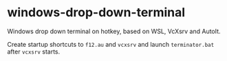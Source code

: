 # windows-drop-down-terminal
Windows drop down terminal on hotkey, based on WSL, VcXsrv and AutoIt.

Create startup shortcuts to `f12.au` and `vcxsrv` and launch `terminator.bat` after `vcxsrv` starts.
